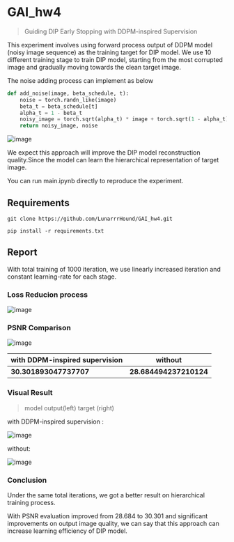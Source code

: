 # GAI_hw4
>   Guiding DIP Early Stopping with DDPM-inspired Supervision

This experiment involves using forward process output of DDPM model (noisy image sequence) as the training target for DIP model.
We use 10 different training stage to train DIP model, starting from the most corrupted image and gradually moving towards the clean target image.

The noise adding process can implement as below

```py
def add_noise(image, beta_schedule, t):
    noise = torch.randn_like(image)
    beta_t = beta_schedule[t]
    alpha_t = 1 - beta_t
    noisy_image = torch.sqrt(alpha_t) * image + torch.sqrt(1 - alpha_t) * noise
    return noisy_image, noise
```

![image](https://github.com/LunarrrHound/GAI_hw4/assets/70794772/790ae061-058a-4f27-b397-8366b887da34)

We expect this approach will improve the DIP model reconstruction quality.Since the model can learn the hierarchical representation of target image.

You can run main.ipynb directly to reproduce the experiment.

## Requirements
```
git clone https://github.com/LunarrrHound/GAI_hw4.git
```
```
pip install -r requirements.txt
```
## Report

With total training of 1000 iteration, we use linearly increased iteration and constant learning-rate for each stage.

###  Loss Reducion process

![image](https://github.com/LunarrrHound/GAI_hw4/assets/70794772/2481bb2c-23dd-400b-ad9a-effb12a8fb8e)

###  **PSNR Comparison**

![image](https://github.com/LunarrrHound/GAI_hw4/assets/70794772/05e97d00-2475-4d63-8ef9-017b648c2876)

| with DDPM-inspired supervision | without |
| ---- | ---- |
| **30.301893047737707** | **28.684494237210124** |

###  **Visual Result**

>  model output(left) target (right)

with DDPM-inspired supervision :
  
![image](https://github.com/LunarrrHound/GAI_hw4/assets/70794772/927792b0-2657-4b8b-b6b4-fb62f61d84f8)

without:

![image](https://github.com/LunarrrHound/GAI_hw4/assets/70794772/bb03de5a-c2fe-4db8-95ef-c0042dd1e962)

###  **Conclusion**

Under the same total iterations, we got a better result on hierarchical training process.

With PSNR evaluation improved from 28.684 to 30.301 and significant improvements on output image quality, we can say that this approach can increase learning efficiency of DIP model.





